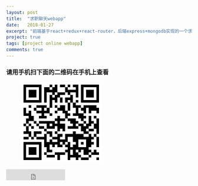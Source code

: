```yaml
---
layout: post
title:  "求职聊天webapp"
date:   2018-01-27
excerpt: "前端基于react+redux+react-router，后端express+mongodb实现的一个求职招聘有聊天功能的webapp"
project: true
tags: [project online webapp]
comments: true
---
```


### 请用手机扫下面的二维码在手机上查看

<figure>
	<img src="/assets/images/applyjob.png">
</figure>

<iframe src="https://ghbtns.com/github-btn.html?user=wksmile&repo=applyjob&type=star&size=large" frameborder="0" scrolling="0" width="160px" height="30px"></iframe>
